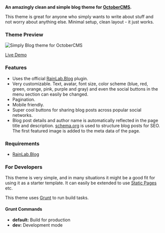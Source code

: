 **An amazingly clean and simple blog theme for [OctoberCMS](https://octobercms.com/).**

This theme is great for anyone who simply wants to write about stuff and not worry about anything else. Minimal setup, clean layout - it just works.

### Theme Preview

<img src="https://i.imgur.com/xlc6s4A.png" alt="Simply Blog theme for OctoberCMS">

[Live Demo](https://oc-simply-blog.kadesign.no/)

### Features

- Uses the official [RainLab.Blog](https://octobercms.com/plugin/rainlab-blog) plugin.
- Very customizable. Text, avatar, font size, color scheme (blue, red, green, orange, pink, purple and gray) and even the social buttons in the menu section can easily be changed.
- Pagination.
- Mobile friendly.
- Super cool buttons for sharing blog posts across popular social networks.
- Blog post details and author name is automatically reflected in the page title and description. [schema.org](https://schema.org/) is used to structure blog posts for SEO. The first featured image is added to the meta data of the page.

### Requirements

- [RainLab.Blog](https://octobercms.com/plugin/rainlab-blog)

### For Developers

This theme is very simple, and in many situations it might be a good fit for using it as a starter template. It can easily be extended to use [Static Pages](https://octobercms.com/plugin/rainlab-pages) etc.

This theme uses [Grunt](http://gruntjs.com/) to run build tasks.

#### Grunt Commands

- **default:** Build for production
- **dev:** Development mode
